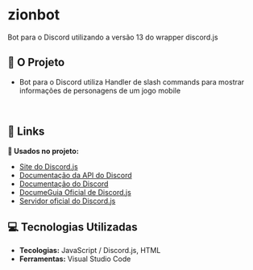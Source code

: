 # zionbot

Bot para o Discord utilizando a versão 13 do wrapper discord.js

## :rocket: O Projeto

* Bot para o Discord utiliza Handler de slash commands para mostrar informações de personagens de um jogo mobile

<br>

## :camera_flash: Links

**:link: Usados no projeto:**
 * [Site do Discord.js](https://discord.js.org/)
 * [Documentação da API do Discord](https://discord.com/developers/docs/)
 * [Documentação do Discord](https://discord.js.org/#/docs/main/stable/general/welcome/)
 * [DocumeGuia Oficial de Discord.js](https://discordjs.guide/)
 * [Servidor oficial do Discord.js](https://discord.gg/djs/)

## :computer: Tecnologias Utilizadas

* **Tecologias:** JavaScript / Discord.js, HTML             
* **Ferramentas:** Visual Studio Code





 

